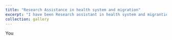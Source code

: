 ```yaml
---
title: "Research Assistance in health system and migration"
excerpt: "I have been Research assistant in health system and migrantion projects for the Peruvian University Cayetano Heredia and the Pontificical Catholic University of Peru"
collection: gallery
---
```


You